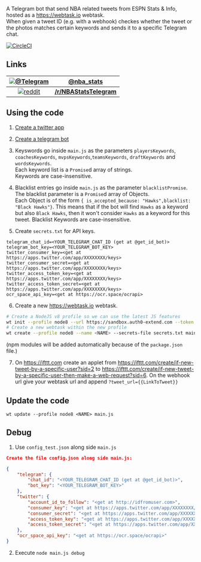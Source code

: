 A Telegram bot that send NBA related tweets from ESPN Stats & Info, hosted as a https://webtask.io webtask.  
When given a tweet ID (e.g. with a webhook) checkes whether the tweet or the photos matches certain keywords and sends it to a specific Telegram chat.

[![CircleCI](https://circleci.com/gh/assafmo/NBAStatsTelegramBot.svg?style=shield&circle-token=5a80e4447cbbdbd5d740a1679fee6a7799f22da7)](https://circleci.com/gh/assafmo/NBAStatsTelegramBot)

## Links

|        [![@Telegram](https://cdn.rawgit.com/aleen42/badges/master/src/telegram.svg)](https://t.me/nba_stats)        |               **[@nba_stats](https://t.me/nba_stats)**               |
| :-----------------------------------------------------------------------------------------------------------------: | :------------------------------------------------------------------: |
| [![reddit](https://cdn.rawgit.com/aleen42/badges/master/src/reddit.svg)](https://www.reddit.com/r/NBAStatsTelegram) | **[/r/NBAStatsTelegram](https://www.reddit.com/r/NBAStatsTelegram)** |

## Using the code

1. [Create a twitter app](https://apps.twitter.com)

2. [Create a telegram bot](https://core.telegram.org/bots#3-how-do-i-create-a-bot)

3. Keyswords go inside `main.js` as the parameters `playersKeywords`, `coachesKeywords`, `mvpsKeywords`,`teamsKeywords`, `draftKeywords` and `wordsKeywords`.  
   Each keyword list is a `Promise`d array of strings.  
   Keywords are case-insensitive.

4. Blacklist entries go inside `main.js` as the parameter `blacklistPromise`.  
   The blacklist parameter is a `Promise`d array of Objects.  
   Each Object is of the form `{ is_accepted_because: "Hawks",blacklist: "Black Hawks"}`.
   This means that if the bot will find `Hawks` as a keyword but also `Black Hawks`, then it won't consider `Hawks` as a keyword for this tweet.
   Blacklist Keywords are case-insensitive.

5. Create `secrets.txt` for API keys.

```
telegram_chat_id=<YOUR_TELEGRAM_CHAT_ID (get at @get_id_bot)>
telegram_bot_key=<YOUR_TELEGRAM_BOT_KEY>
twitter_consumer_key=<get at https://apps.twitter.com/app/XXXXXXXX/keys>
twitter_consumer_secret=<get at https://apps.twitter.com/app/XXXXXXXX/keys>
twitter_access_token_key=<get at https://apps.twitter.com/app/XXXXXXXX/keys>
twitter_access_token_secret=<get at https://apps.twitter.com/app/XXXXXXXX/keys>
ocr_space_api_key=<get at https://ocr.space/ocrapi>
```

6. Create a new https://webtask.io webtask.

```bash
# Create a NodeJS v8 profile so we can use the latest JS features
wt init --profile node8 --url https://sandbox.auth0-extend.com --token $(wt profile get default --field token) --container $(wt profile get default --field container)
# Create a new webtask within the new profile
wt create --profile node8 --name <NAME> --secrets-file secrets.txt main.js
```

(npm modules will be added automatically because of the `package.json` file.)

7. On https://ifttt.com create an applet from https://ifttt.com/create/if-new-tweet-by-a-specific-user?sid=2 to https://ifttt.com/create/if-new-tweet-by-a-specific-user-then-make-a-web-request?sid=6.
   On the webhook url give your webtask url and append `?tweet_url={{LinkToTweet}}`

## Update the code

`wt update --profile node8 <NAME> main.js`

## Debug

1. Use `config_test.json` along side `main.js`

```json
Create the file config.json along side main.js:

{
    "telegram": {
        "chat_id": "<YOUR_TELEGRAM_CHAT_ID (get at @get_id_bot)>",
        "bot_key": "<YOUR_TELEGRAM_BOT_KEY>"
    },
    "twitter": {
        "account_id_to_follow": "<get at http://idfromuser.com>",
        "consumer_key": "<get at https://apps.twitter.com/app/XXXXXXXX/keys>",
        "consumer_secret": "<get at https://apps.twitter.com/app/XXXXXXXX/keys>",
        "access_token_key": "<get at https://apps.twitter.com/app/XXXXXXXX/keys>",
        "access_token_secret": "<get at https://apps.twitter.com/app/XXXXXXXX/keys>"
    },
    "ocr_space_api_key": "<get at https://ocr.space/ocrapi>"
}
```

2. Execute `node main.js debug`
